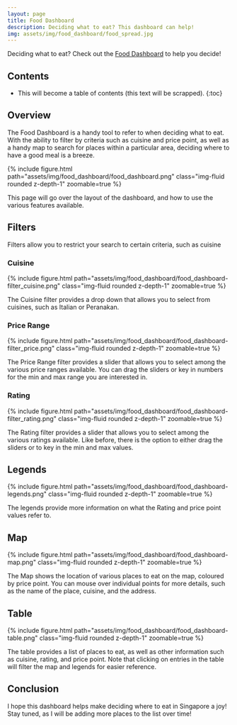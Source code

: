 ```yaml
---
layout: page
title: Food Dashboard
description: Deciding what to eat? This dashboard can help!
img: assets/img/food_dashboard/food_spread.jpg
---
```


Deciding what to eat? Check out the [Food Dashboard](https://public.tableau.com/app/profile/gerard4349/viz/SingaporeFood/Dashboard) to help you decide!


## Contents
* This will become a table of contents (this text will be scrapped).
{:toc}

## Overview

The Food Dashboard is a handy tool to refer to when deciding what to eat. With the ability to filter by criteria such as cuisine and price point, as well as a handy map to search for places within a particular area, deciding where to have a good meal is a breeze.

{% include figure.html path="assets/img/food_dashboard/food_dashboard.png" class="img-fluid rounded z-depth-1" zoomable=true %}

This page will go over the layout of the dashboard, and how to use the various features available.

## Filters
Filters allow you to restrict your search to certain criteria, such as cuisine
### Cuisine

{% include figure.html path="assets/img/food_dashboard/food_dashboard-filter_cuisine.png" class="img-fluid rounded z-depth-1" zoomable=true %}

The Cuisine filter provides a drop down that allows you to select from cuisines, such as Italian or Peranakan.

### Price Range

{% include figure.html path="assets/img/food_dashboard/food_dashboard-filter_price.png" class="img-fluid rounded z-depth-1" zoomable=true %}

The Price Range filter provides a slider that allows you to select among the various price ranges available. You can drag the sliders or key in numbers for the min and max range you are interested in.

### Rating

{% include figure.html path="assets/img/food_dashboard/food_dashboard-filter_rating.png" class="img-fluid rounded z-depth-1" zoomable=true %}

The Rating filter provides a slider that allows you to select among the various ratings available. Like before, there is the option to either drag the sliders or to key in the min and max values.


## Legends

{% include figure.html path="assets/img/food_dashboard/food_dashboard-legends.png" class="img-fluid rounded z-depth-1" zoomable=true %}

The legends provide more information on what the Rating and price point values refer to.

## Map

{% include figure.html path="assets/img/food_dashboard/food_dashboard-map.png" class="img-fluid rounded z-depth-1" zoomable=true %}

The Map shows the location of various places to eat on the map, coloured by price point. You can mouse over individual points for more details, such as the name of the place, cuisine, and the address.

## Table

{% include figure.html path="assets/img/food_dashboard/food_dashboard-table.png" class="img-fluid rounded z-depth-1" zoomable=true %}

The table provides a list of places to eat, as well as other information such as cuisine, rating, and price point. Note that clicking on entries in the table will filter the map and legends for easier reference.


## Conclusion
I hope this dashboard helps make deciding where to eat in Singapore a joy! Stay tuned, as I will be adding more places to the list over time!
